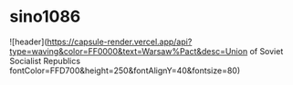 # sino1086
![header](https://capsule-render.vercel.app/api?type=waving&color=FF0000&text=Warsaw%Pact&desc=Union of Soviet Socialist Republics fontColor=FFD700&height=250&fontAlignY=40&fontsize=80)
